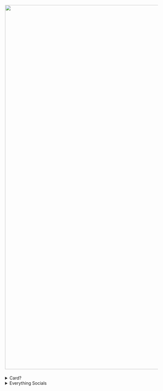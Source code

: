 <!--
LAST UPDATED: July 20, 21
AUTHOR: JISHAN SHAIKH
SUMMARY: {refactor_card_design, optional_card_visibility, html_element_changes_only}
-->
<html>
  <a href="https://jishan.codes" target="_blank">
    <img src="https://github.com/jishanshaikh4/personal-branding/blob/main/complete-branding-banner/complete-branding-banner.png" width=900, height=1200 />
  </a>
  <br><br>
  <details>
    <summary>Card?</summary><br>
    <img src="https://github.com/jishanshaikh4/personal-branding/blob/main/complete-branding-card/complete-branding-card1.png" width=600, height=350 />
    <img src="https://github.com/jishanshaikh4/personal-branding/blob/main/complete-branding-card/complete-branding-card2.png" width=600, height=350 />
  </details>
  
  <!--HYPERLINKS NEED TO BE PROVIDED YET-->
  <!--ADD MORE ICONS AND LINKS FROM .../*repos*/      -->
  <!---->
  <details>
    <summary>Everything Socials</summary><br>
    <img src="https://user-images.githubusercontent.com/30091032/126362934-b06df971-b00c-4433-9974-49442eddf9b2.png" alt="github" width=50, height=50 />&nbsp;&nbsp;&nbsp;&nbsp;&nbsp;
    <img src="https://user-images.githubusercontent.com/30091032/126363201-c21a0fb0-16a0-4315-ac3f-7e3b46bcfab7.png" alt="linked" width=50, height=50 />&nbsp;&nbsp;&nbsp;&nbsp;&nbsp;
    <img src="https://user-images.githubusercontent.com/30091032/126363338-0a89369a-7786-4418-8527-868399b00c57.png" alt="stacko" width=50, height=50 />&nbsp;&nbsp;&nbsp;&nbsp;&nbsp;
    <img src="https://user-images.githubusercontent.com/30091032/126364122-fa3c9f17-7e44-492c-8016-e7745cc1bd75.png" alt="docume" width=50, height=50 />&nbsp;&nbsp;&nbsp;&nbsp;&nbsp;
    <img src="https://user-images.githubusercontent.com/30091032/126363473-044bea4e-0772-4f32-8302-5b13fd1805e1.png" alt="websit" width=50, height=50 />&nbsp;&nbsp;&nbsp;&nbsp;&nbsp;
    <img src="https://user-images.githubusercontent.com/30091032/126363531-962ca42b-46e3-458b-b9b2-2587c29654a0.png" alt="instag" width=50, height=50 />
  </details>
</html>

